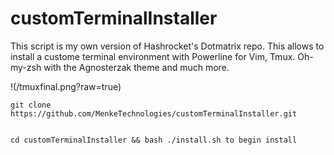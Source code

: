 # customTerminalInstaller

This script is my own version of Hashrocket's Dotmatrix repo.  This allows to install a custome terminal environment with
Powerline for Vim, Tmux.  Oh-my-zsh with the Agnosterzak theme and much more.


!(/tmuxfinal.png?raw=true)






```
git clone https://github.com/MenkeTechnologies/customTerminalInstaller.git


cd customTerminalInstaller && bash ./install.sh to begin install
```

